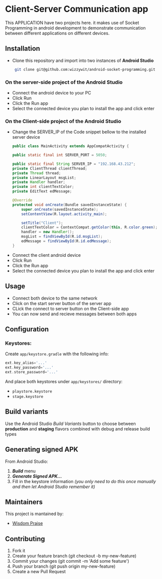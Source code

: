 # Client-Server Communication app

This APPLICATION have two projects here. it makes use of Socket Programming in android development
to demonstrate communication between different applications on different devices.

## Installation
* Clone this repository and import into two instances of **Android Studio**
  ```bash
   git clone git@github.com:wizzywit/android-socket-programming.git
  ```
### On the server-side project of the **Android Studio**
  * Connect the android device to your PC
  * Click Run
  * Click the Run app
  * Select the connected device you plan to install the app and click enter
  
### On the Client-side project of the **Android Studio**
  * Change the SERVER_IP of the Code snippet bellow to the installed server device
    ```java
    public class MainActivity extends AppCompatActivity {

    public static final int SERVER_PORT = 5050;

    public static final String SERVER_IP = "192.168.43.212";
    private ClientThread clientThread;
    private Thread thread;
    private LinearLayout msgList;
    private Handler handler;
    private int clientTextColor;
    private EditText edMessage;

    @Override
    protected void onCreate(Bundle savedInstanceState) {
        super.onCreate(savedInstanceState);
        setContentView(R.layout.activity_main);

        setTitle("Client");
        clientTextColor = ContextCompat.getColor(this, R.color.green);
        handler = new Handler();
        msgList = findViewById(R.id.msgList);
        edMessage = findViewById(R.id.edMessage);
    }
    ```
  * Connect the client android device
  * Click Run
  * Click the Run app
  * Select the connected device you plan to install the app and click enter
  
## Usage
* Connect both device to the same network
* Click on the start server button of the server app
* CLick the connect to server button on the Client-side app 
* You can now send and recieve messages between both apps

## Configuration
### Keystores:
Create `app/keystore.gradle` with the following info:
```gradle
ext.key_alias='...'
ext.key_password='...'
ext.store_password='...'
```
And place both keystores under `app/keystores/` directory:
- `playstore.keystore`
- `stage.keystore`


## Build variants
Use the Android Studio *Build Variants* button to choose between **production** and **staging** flavors combined with debug and release build types


## Generating signed APK
From Android Studio:
1. ***Build*** menu
2. ***Generate Signed APK...***
3. Fill in the keystore information *(you only need to do this once manually and then let Android Studio remember it)*

## Maintainers
This project is mantained by:
* [Wisdom Praise](http://github.com/wizzywit)


## Contributing

1. Fork it
2. Create your feature branch (git checkout -b my-new-feature)
3. Commit your changes (git commit -m 'Add some feature')
4. Push your branch (git push origin my-new-feature)
5. Create a new Pull Request
